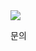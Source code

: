 <input type="hidden" id="copyPasteYn" value="N">
<img src="/images/loading/loadingJjiny.gif" id="div_ajax_load_image">
</div>
<!-- 소프티어 코드 IDE END -->
    
    
      
    
<!-- Channel Plugin Scripts -->
<script>
        (function() {
        
        
        var w = window;
        if (w.ChannelIO) {
            return (window.console.error || window.console.log || function(){})('ChannelIO script included twice.');
        }
        var ch = function() {
            ch.c(arguments);
        };
        ch.q = [];
        ch.c = function(args) {
            ch.q.push(args);
        };
        
        w.ChannelIO = ch;
        function l() {
            if (w.ChannelIOInitialized) {
            return;
            }
            w.ChannelIOInitialized = true;
            var s = document.createElement('script');
            s.type = 'text/javascript';
            s.async = true;
            s.src = 'https://cdn.channel.io/plugin/ch-plugin-web.js';
            s.charset = 'UTF-8';
            var x = document.getElementsByTagName('script')[0];
            x.parentNode.insertBefore(s, x);
        }
        if (document.readyState === 'complete') {
            l();
        } else if (window.attachEvent) {
            window.attachEvent('onload', l);
        } else {
            window.addEventListener('DOMContentLoaded', l, false);
            window.addEventListener('load', l, false);
        }
        })();

        if ("certification" == "certification")
        {
            ChannelIO('boot', {
                
                "pluginKey": "0b850354-2674-417e-9e68-2c243618c6e7",
                "profile": {
                    "name": "[김민재] - 2021년 2차 Softeer 정기 역량 진단",
                    "mobileNumber": "01037369327", 
                    "CUSTOM_VALUE_1": "2021년 2차 Softeer 정기 역량 진단",
                }
            });
        }
        else {
        ChannelIO('boot', {
            
        "pluginKey": "0b850354-2674-417e-9e68-2c243618c6e7",
        "profile": {
            "name": "[] - 2021년 2차 Softeer 정기 역량 진단",
            "mobileNumber": "", 
            "CUSTOM_VALUE_1": "2021년 2차 Softeer 정기 역량 진단",
            }
        });
        }
    </script>
<!-- End Channel Plugin -->
    


<script src="/assets/plugins/global/plugins.bundle.js"></script>
<script src="/assets/plugins/custom/prismjs/prismjs.bundle.js"></script>
<script src="/assets/js/pages/sweetalert.min.js"></script>

<!-- Code Editor 에디터용 js-->
<script src="/js/jquery.number.min.js"></script>
<script src="/js/html2canvas.min.js"></script>
<script src="/js/require.js"></script>
<script src="/js/monaco-editor/min/vs/loader.js"></script>
<script src="/js/ini_monaco_editor.js"></script>
<script src="/js/code_editor.js"></script>
<script src="https://cdnjs.cloudflare.com/ajax/libs/mathjax/2.7.1/MathJax.js?config=TeX-AMS-MML_HTMLorMML" id=""></script>
<script src="/js/coForward_calculator.js"></script> <script src="/js/jquery.number.min.js"></script>
<script src="/js/practice.js"></script>
<script src="/common/js/common.js"></script>


<script src="sweetalert2.all.min.js"></script>
<script>
;(function($){
    $(function() {
        
    }); 
    // api 메소드
    /* function goApiDocs() {
        const lang = $('.language option:selected') 
    } */
})(window.jQuery);
</script>

<script type="text/javascript">
    var prev_val;
    $('.language').focus(function() {
        prev_val = $(this).val(); 
    }).change(function() {
        $(this).blur() // Firefox fix as suggested by AgDude 
        var success = confirm('언어 변경을 하시겠습니까? 변경시 소스코드가 초기화 됩니다.'); 
        if(success) { 
            var data = {
                eventIdx: $('#data-eventIdx').val(),
                psProblemId: $('#data-psProblemId').val(),
                groupId: $('#data-groupId').val(),
                practiceId: $('#data-practiceId').val(),
                languageSn: $('.language option:selected').attr('data-languageSn'),
                language: $('.language option:selected').attr('data-language'),
                display: $('.language option:selected').text(),
                _csrf: $('#_csrf').val()
            };
            
            if(data["eventIdx"] == "1049"){
                data["eventCheck"] = "";
            }
            
            changeLanguage('/practice/formCodeEditor.do', data);       
        } else {
            $(this).val(prev_val);
            return false; 
            } 
    });
    
    
    // 언어변경 메소드
    
    function changeLanguage(path, params, method='post') { 
        const form = document.createElement('form');
        form.method = method;
        form.action = path;
        for (const key in params) {
            if (params.hasOwnProperty(key)) {
                const hiddenField = document.createElement('input');
                hiddenField.type = 'hidden';
                hiddenField.name = key;
                hiddenField.value = params[key];
    
                form.appendChild(hiddenField);
            }
            }
    
            document.body.appendChild(form);
            form.submit();
        };

</script>

<input type="hidden" id="_csrf" value="86ed63f0-ff9f-43b8-bd1d-6d7c30f9c22e">
<input type="hidden" id="uType" value="Uq">
<input type="hidden" id="keylog_mp" value="210828f4cb2dab87">
<input type="hidden" id="ch_sender_id" value="hanadamoh">
<input type="hidden" id="ch_sender_nm" value="김민재">

<!-- 
<form:form id="form_chat" name="form_chat" method="POST" enctype="multipart/form-data">
    <input type="hidden" id="h_eventIdx" name="h_eventIdx" />
    <input type="hidden" id="h_psProblemId" name="h_psProblemId" />
    <input type="hidden" id="h_groupId" name="h_groupId" />
    <input type="hidden" id="h_practiceId" name="h_practiceId" />
    <input type="hidden" id="h_useType" name="h_useType" />
    <input type="hidden" id="h_userId" name="h_userId" />
    <input type="hidden" id="h_userName" name="h_userName" />
    <input type="hidden" id="h_msg" name="h_msg" />    
</form:form> -->
    

<!--end::Body-->
<svg id="SvgjsSvg1001" width="2" height="0" xmlns="http://www.w3.org/2000/svg" version="1.1" xmlns:xlink="http://www.w3.org/1999/xlink" xmlns:svgjs="http://svgjs.com/svgjs" style="overflow: hidden; top: -100%; left: -100%; position: absolute; opacity: 0;"><defs id="SvgjsDefs1002"></defs><polyline id="SvgjsPolyline1003" points="0,0"></polyline><path id="SvgjsPath1004" d="M0 0 "></path></svg><div id="ch-plugin"><div id="ch-plugin-core"><style data-styled="active" data-styled-version="5.1.1"></style><style data-styled="active" data-styled-version="5.1.1"></style><div data-ch-testid="full-screen-push-message" hidden="" class="FullScreenPushMessagestyled__Wrapper-nxoc25-13 kkSXuR PushMessagestyled__PCPopupMessage-vqm8p7-1 kVdZtK" style="z-index: 100000000 !important;"><div class="FullScreenPushMessagestyled__MainWrapper-nxoc25-12 gNRDiC"><div class="FullScreenPushMessagestyled__SVGIconWrapper-nxoc25-0 kmAVFX"><div name="cancel" size="16" width="24" height="24" class="SVGIconstyled__SVGIcon-sc-15isf0b-0 cQJNXd"></div></div><div class="FullScreenPushMessagestyled__Header-nxoc25-7 bDhUju"><div class="FullScreenPushMessagestyled__AvatarWrapper-nxoc25-1 hDPlJg"><div size="24" radius="8px" class="Avatarstyled__Avatar-yfy5xq-0 jUtegZ"></div></div><div class="FullScreenPushMessagestyled__Name-nxoc25-3 idyZLa">(알 수 없음)</div><div class="FullScreenPushMessagestyled__HeaderContent-nxoc25-2 CmXCx"><div class="FullScreenPushMessagestyled__Time-nxoc25-6 hPulhM">9:00 AM</div></div></div><div class="FullScreenPushMessagestyled__Content-nxoc25-11 rXAbU"><div class="FullScreenPushMessagestyled__Text-nxoc25-8 hVIZBL"></div></div></div></div><div size="300" class="Screenstyled__Screen-sc-3ge3qf-0 gNcrUK"></div><div data-ch-testid="launcher" class="Launcherstyled__Wrapper-oef45p-0 ekHksq"><div class="Launcherstyled__TextLauncher-oef45p-1 lbMRR"><div class="Launcherstyled__TextLauncherContent-oef45p-2 cEtkaf textLauncherContent">문의</div><div class="Launcherstyled__TextLauncherIcon-oef45p-3 byCRKm textLauncherIcon"><div data-ch-testid="badge" hidden="" class="Badgestyled__Badge-sc-1ztqq4-0 Launcherstyled__Badge-oef45p-5 lhrezO">0</div></div></div></div></div><div id="ch-plugin-script" style="display:none" class="ch-messenger-hidden"><iframe id="ch-plugin-script-iframe" style="position:relative!important;height:100%!important;width:100%!important;border:none!important;"></iframe></div></div><style data-styled="active" data-styled-version="5.1.1"></style><div class="monaco-aria-container"><div class="monaco-alert" role="alert" aria-atomic="true"></div><div class="monaco-status" role="status" aria-atomic="true"></div></div></body></html>